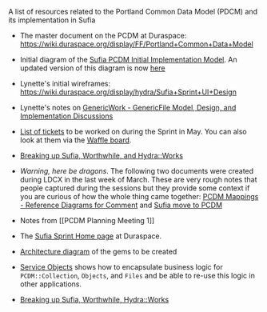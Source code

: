 A list of resources related to the Portland Common Data Model (PDCM) and its implementation in Sufia

* The master document on the PCDM at Duraspace: https://wiki.duraspace.org/display/FF/Portland+Common+Data+Model

* Initial diagram of the [Sufia PCDM Initial Implementation Model](https://docs.google.com/drawings/d/1uTbg0FPQDoa2zN6p1I37m-M3CFnlx85Mp9CEyRw-rf4). An updated version of this diagram is now [here](https://docs.google.com/drawings/d/1-NkkRPpGpZGoTimEpYTaGM1uUPRaT0SamuWDITvtG_8/edit)

* Lynette's initial wireframes: https://wiki.duraspace.org/display/hydra/Sufia+Sprint+UI+Design

* Lynette's notes on [GenericWork - GenericFile Model, Design, and Implementation Discussions](https://wiki.duraspace.org/display/FF/GenericWork+-+GenericFile+Model%2C+Design%2C+and+Implementation+Discussions)

* [List of tickets](https://github.com/projecthydra/sufia/issues?q=is%3Aopen+is%3Aissue+milestone%3A%22May+Hydra+PCDM%22) to be worked on during the Sprint in May. You can also look at them via the [Waffle board](https://waffle.io/projecthydra/sufia?milestone=May%20Hydra%20PCDM). 

* [Breaking up Sufia, Worthwhile, and Hydra::Works](https://docs.google.com/document/d/1mMIIQCm18Cosk3vfSsTzECGMRi2m-USBWwt-89DxbNE/edit#) 

* *Warning, here be dragons*. The following two documents were created during LDCX in the last week of March. These are very rough notes that people captured during the sessions but they provide some context if you are curious of how the whole thing came together: [PCDM Mappings - Reference Diagrams for Comment](https://wiki.duraspace.org/display/FF/PCDM+Mappings+-+Reference+Diagrams+for+Comment) and [Sufia move to PCDM](https://docs.google.com/document/d/1-TOtzXs87U0yOWjt34xO0dwsvIcRvIniZww5LQEwA6o/edit)

* Notes from [[PCDM Planning Meeting 1]]

* The [Sufia Sprint Home page](https://wiki.duraspace.org/display/hydra/Sufia+Sprint+-+2015-05-04+thru+05-15) at Duraspace.

* [Architecture diagram](https://docs.google.com/presentation/d/1WvPG7RCRW-o1W_WEMGdi_jE2ZJyewbZxqwPg0aazeJw/edit#slide=id.gaf6fb9983_0_0) of the gems to be created 

* [Service Objects](https://wiki.duraspace.org/display/hydra/Service+Object+Approach) shows how to encapsulate business logic for `PCDM::Collection`, `Objects`, and `Files` and be able to re-use this logic in other applications.

* [Breaking up Sufia, Worthwhile, Hydra::Works](https://docs.google.com/document/d/1mMIIQCm18Cosk3vfSsTzECGMRi2m-USBWwt-89DxbNE/edit#)